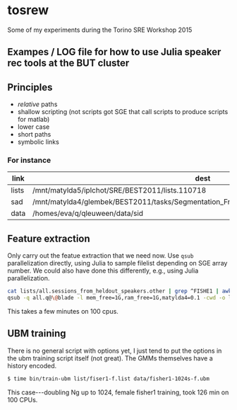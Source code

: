 # tosrew
Some of my experiments during the Torino SRE Workshop 2015

## Exampes / LOG file for how to use Julia speaker rec tools at the BUT cluster

## Principles

 - _relative_ paths
 - shallow scripting (not scripts got SGE that call scripts to produce scripts for matlab)
 - lower case
 - short paths
 - symbolic links

### For instance

| link    | dest    |
|---------|---------|
| lists   | /mnt/matylda5/iplchot/SRE/BEST2011/lists.110718 |
| sad     | /mnt/matylda4/glembek/BEST2011/tasks/Segmentation_Franta_V4/SubtractedAndNice4Paja/data/lab |
| data    | /homes/eva/q/qleuween/data/sid |

## Feature extraction

Only carry out the featue extraction that we need now.  Use `qsub` parallelization
directly, using Julia to sample filelist depending on SGE array
number.  We could also have done this differently, e.g., using Julia
parallelization.

```sh
cat lists/all.sessions_from_heldout_speakers.other | grep ^FISHE1 | awk '$6=="f"' > list/fiser1-f.list
qsub -q all.q@\@blade -l mem_free=1G,ram_free=1G,matylda4=0.1 -cwd -o log -e log -t 1-100 bin/extract-features list/fiser1-f.list
```
This takes a few minutes on 100 cpus. 

## UBM training

There is no general script with options yet, I just tend to put the
options in the ubm training script itself (not great).  The GMMs
themselves have a history encoded.

```sh
$ time bin/train-ubm list/fiser1-f.list data/fisher1-1024s-f.ubm
```

This case---doubling Ng up to 1024, female fisher1 training, took 126
min on 100 CPUs.
